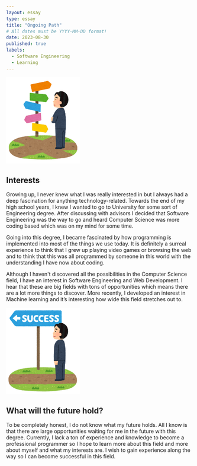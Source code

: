 ```yaml
---
layout: essay
type: essay
title: "Ongoing Path"
# All dates must be YYYY-MM-DD format!
date: 2023-08-30
published: true
labels:
  - Software Engineering
  - Learning
---
```


<img width="200px" class="rounded float-start pe-4" src="../img/paths.png">

## Interests 

Growing up, I never knew what I was really interested in but I always had a deep fascination for anything technology-related. Towards the end of my high school years, I knew I wanted to go to University for some sort of Engineering degree. After discussing with advisors I decided that Software Engineering was the way to go and heard Computer Science was more coding based which was on my mind for some time. 

Going into this degree, I became fascinated by how programming is implemented into most of the things we use today. It is definitely a surreal experience to think that I grew up playing video games or browsing the web and to think that this was all programmed by someone in this world with the understanding I have now about coding. 

Although I haven't discovered all the possibilities in the Computer Science field, I have an interest in Software Engineering and Web Development. I hear that these are big fields with tons of opportunities which means there are a lot more things to discover. More recently, I developed an interest in Machine learning and it’s interesting how wide this field stretches out to. 

<img width="200px" class="rounded float-end pe-1" src="../img/man.png">

## What will the future hold? 

To be completely honest, I do not know what my future holds. All I know is that there are large opportunities waiting for me in the future with this degree. Currently, I lack a ton of experience and knowledge to become a professional programmer so I hope to learn more about this field and more about myself and what my interests are. I wish to gain experience along the way so I can become successful in this field.

